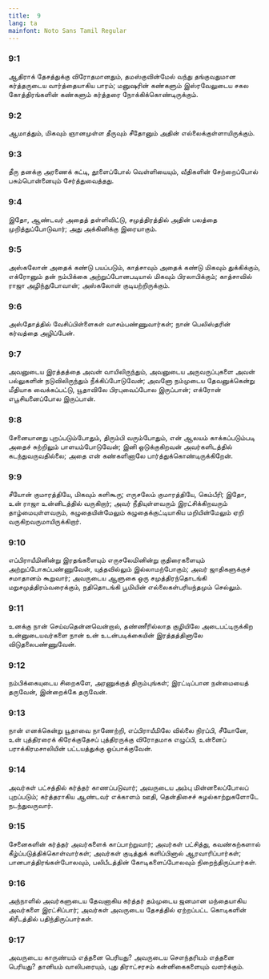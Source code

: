 ```yaml
---
title:  9
lang: ta
mainfont: Noto Sans Tamil Regular
---
```


###  9:1

ஆதிராக் தேசத்துக்கு விரோதமானதும், தமஸ்குவின்மேல் வந்து தங்குவதுமான கர்த்தருடைய வார்த்தையாகிய பாரம்; மனுஷரின் கண்களும் இஸ்ரவேலுடைய சகல கோத்திரங்களின் கண்களும் கர்த்தரை நோக்கிக்கொண்டிருக்கும்.

###  9:2

ஆமாத்தும், மிகவும் ஞானமுள்ள தீருவும் சீதோனும் அதின் எல்லைக்குள்ளாயிருக்கும்.

###  9:3

தீரு தனக்கு அரணைக் கட்டி, தூளைப்போல் வெள்ளியையும், வீதிகளின் சேற்றைப்போல் பசும்பொன்னையும் சேர்த்துவைத்தது.

###  9:4

இதோ, ஆண்டவர் அதைத் தள்ளிவிட்டு, சமுத்திரத்தில் அதின் பலத்தை முறித்துப்போடுவார்; அது அக்கினிக்கு இரையாகும்.

###  9:5

அஸ்கலோன் அதைக் கண்டு பயப்படும், காத்சாவும் அதைக் கண்டு மிகவும் துக்கிக்கும், எக்ரோனும் தன் நம்பிக்கை அற்றுப்போனபடியால் மிகவும் பிரலாபிக்கும்; காத்சாவில் ராஜா அழிந்துபோவான்; அஸ்கலோன் குடியற்றிருக்கும்.

###  9:6

அஸ்தோத்தில் வேசிப்பிள்ளைகள் வாசம்பண்ணுவார்கள்; நான் பெலிஸ்தரின் கர்வத்தை அழிப்பேன்.

###  9:7

அவனுடைய இரத்தத்தை அவன் வாயிலிருந்தும், அவனுடைய அருவருப்புகளை அவன் பல்லுகளின் நடுவிலிருந்தும் நீக்கிப்போடுவேன்; அவனோ நம்முடைய தேவனுக்கென்று மீதியாக வைக்கப்பட்டு, யூதாவிலே பிரபுவைப்போல இருப்பான்; எக்ரோன் எபூசியனைப்போல இருப்பான்.

###  9:8

சேனையானது புறப்படும்போதும், திரும்பி வரும்போதும், என் ஆலயம் காக்கப்படும்படி அதைச் சுற்றிலும் பாளயம்போடுவேன்; இனி ஒடுக்குகிறவன் அவர்களிடத்தில் கடந்துவருவதில்லை; அதை என் கண்களினாலே பார்த்துக்கொண்டிருக்கிறேன்.

###  9:9

சீயோன் குமாரத்தியே, மிகவும் களிகூரு; எருசலேம் குமாரத்தியே, கெம்பீரி; இதோ, உன் ராஜா உன்னிடத்தில் வருகிறார்; அவர் நீதியுள்ளவரும் இரட்சிக்கிறவரும் தாழ்மையுள்ளவரும், கழுதையின்மேலும் கழுதைக்குட்டியாகிய மறியின்மேலும் ஏறி வருகிறவருமாயிருக்கிறார்.

###  9:10

எப்பிராயீமினின்று இரதங்களையும் எருசலேமினின்று குதிரைகளையும் அற்றுப்போகப்பண்ணுவேன், யுத்தவில்லும் இல்லாமற்போகும்; அவர் ஜாதிகளுக்குச் சமாதானம் கூறுவார்; அவருடைய ஆளுகை ஒரு சமுத்திரந்தொடங்கி மறுசமுத்திரம்வரைக்கும், நதிதொடங்கி பூமியின் எல்லைகள்பரியந்தமும் செல்லும்.

###  9:11

உனக்கு நான் செய்வதென்னவென்றால், தண்ணீரில்லாத குழியிலே அடைபட்டிருக்கிற உன்னுடையவர்களை நான் உன் உடன்படிக்கையின் இரத்தத்தினாலே விடுதலைபண்ணுவேன்.

###  9:12

நம்பிக்கையுடைய சிறைகளே, அரணுக்குத் திரும்புங்கள்; இரட்டிப்பான நன்மையைத் தருவேன், இன்றைக்கே தருவேன்.

###  9:13

நான் எனக்கென்று யூதாவை நாணேற்றி, எப்பிராயீமிலே வில்லை நிரப்பி, சீயோனே, உன் புத்திரரைக் கிரேக்குதேசப் புத்திரருக்கு விரோதமாக எழுப்பி, உன்னைப் பராக்கிரமசாலியின் பட்டயத்துக்கு ஒப்பாக்குவேன்.

###  9:14

அவர்கள் பட்சத்தில் கர்த்தர் காணப்படுவார்; அவருடைய அம்பு மின்னலைப்போலப் புறப்படும்; கர்த்தராகிய ஆண்டவர் எக்காளம் ஊதி, தென்திசைச் சுழல்காற்றுகளோடே நடந்துவருவார்.

###  9:15

சேனைகளின் கர்த்தர் அவர்களைக் காப்பாற்றுவார்; அவர்கள் பட்சித்து, கவண்கற்களால் கீழ்ப்படுத்திக்கொள்வார்கள்; அவர்கள் குடித்துக் களிப்பினால் ஆரவாரிப்பார்கள்; பானபாத்திரங்கள்போலவும், பலிபீடத்தின் கோடிகளைப்போலவும் நிறைந்திருப்பார்கள்.

###  9:16

அந்நாளில் அவர்களுடைய தேவனாகிய கர்த்தர் தம்முடைய ஜனமான மந்தையாகிய அவர்களை இரட்சிப்பார்; அவர்கள் அவருடைய தேசத்தில் ஏற்றப்பட்ட கொடிகளின் கிரீடத்தில் பதிந்திருப்பார்கள்.

###  9:17

அவருடைய காருண்யம் எத்தனை பெரியது? அவருடைய சௌந்தரியம் எத்தனை பெரியது? தானியம் வாலிபரையும், புது திராட்சரசம் கன்னிகைகளையும் வளர்க்கும்.

